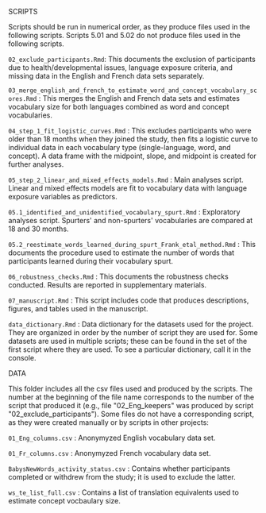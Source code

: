 SCRIPTS

Scripts should be run in numerical order, as they produce files used in the following scripts. Scripts 5.01 and 5.02 do not produce files used in the following scripts.

`02_exclude_participants.Rmd`: This documents the exclusion of participants due to health/developmental issues, language exposure criteria, and missing data in the English and French data sets separately.

`03_merge_english_and_french_to_estimate_word_and_concept_vocabulary_scores.Rmd` : This merges the English and French data sets and estimates vocabulary size for both languages combined as word and concept vocabularies.

`04_step_1_fit_logistic_curves.Rmd` : This excludes participants who were older than 18 months when they joined the study, then fits a logistic curve to individual data in each vocabulary type (single-language, word, and concept). A data frame with the midpoint, slope, and midpoint is created for further analyses.

`05_step_2_linear_and_mixed_effects_models.Rmd` : Main analyses script. Linear and mixed effects models are fit to vocabulary data with language exposure variables as predictors.

`05.1_identified_and_unidentified_vocabulary_spurt.Rmd` : Exploratory analyses script. Spurters' and non-spurters' vocabularies are compared at 18 and 30 months.

`05.2_reestimate_words_learned_during_spurt_Frank_etal_method.Rmd` : This documents the procedure used to estimate the number of words that participants learned during their vocabulary spurt.

`06_robustness_checks.Rmd` : This documents the robustness checks conducted. Results are reported in supplementary materials.

`07_manuscript.Rmd` : This script includes code that produces descriptions, figures, and tables used in the manuscript.

`data_dictionary.Rmd` : Data dictionary for the datasets used for the project. They are organized in order by the number of script they are used for. Some datasets are used in multiple scripts; these can be found in the set of the first script where they are used. To see a particular dictionary, call it in the console.

DATA

This folder includes all the csv files used and produced by the scripts. The number at the beginning of the file name corresponds to the number of the script that produced it (e.g., file "02_Eng_keepers" was produced by script "02_exclude_participants").
Some files do not have a corresponding script, as they were created manually or by scripts in other projects:

`01_Eng_columns.csv` : Anonymyzed English vocabulary data set.

`01_Fr_columns.csv` : Anonymyzed French vocabulary data set.

 `BabysNewWords_activity_status.csv` : Contains whether participants completed or withdrew from the study; it is used to exclude the latter.

 `ws_te_list_full.csv` : Contains a list of translation equivalents used to estimate concept vocbaulary size.

